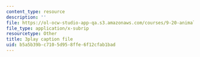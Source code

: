 ```yaml
---
content_type: resource
description: ''
file: https://ol-ocw-studio-app-qa.s3.amazonaws.com/courses/9-20-animal-behavior-fall-2013/b5a5b39bc7105d958ffe6f12cfab1bad_472243.vtt
file_type: application/x-subrip
resourcetype: Other
title: 3play caption file
uid: b5a5b39b-c710-5d95-8ffe-6f12cfab1bad
---
```

